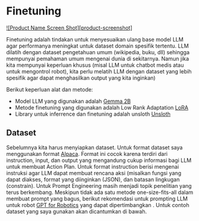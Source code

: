 <!-- ABOUT THE PROJECT -->
# Finetuning

[![Product Name Screen Shot][product-screenshot]](https://example.com)

Finetuning adalah tindakan untuk menyesuaikan ulang base model LLM agar performanya meningkat untuk dataset domain spesifik tertentu. LLM dilatih dengan dataset pengetahuan umum (wikipedia, buku, dll) sehingga mempunyai pemahaman umum mengenai dunia di sekitarnya. Namun jika kita mempunyai keperluan khusus (misal LLM untuk chatbot medis atau untuk mengontrol robot), kita perlu melatih LLM dengan dataset yang lebih spesifik agar dapat menghasilkan output yang kita inginkan)

Berikut keperluan alat dan metode:
* Model LLM yang digunakan adalah [Gemma 2B](https://huggingface.co/google/gemma-2b)
* Metode finetuning yang digunakan adalah Low Rank Adaptation [LoRA](https://arxiv.org/abs/2106.09685)
* Library untuk inferrence dan finetuning adalah unsloth [Unsloth](https://github.com/unslothai/unsloth)

## Dataset

Sebelumnya kita harus menyiapkan dataset. Untuk format dataset saya menggunakan format [Alpaca](https://github.com/gururise/AlpacaDataCleaned). Format ini cocok karena terdiri dari instruction, input, dan output yang mengandung cukup informasi bagi LLM untuk membuat Action Plan. Untuk format instruction berisi mengenai instruksi agar LLM dapat membuat rencana aksi (misalkan fungsi yang dapat diakses, format yang diinginkan (JSON), dan batasan lingkugan (constrain). Untuk Prompt Engineering masih menjadi topik penelitian yang terus berkembang. Meskipun tidak ada satu metode one-size-fits-all dalam membuat prompt yang bagus, berikut rekomendasi untuk prompting LLM untuk robot [GPT for Robotics](https://www.microsoft.com/en-us/research/uploads/prod/2023/02/ChatGPT___Robotics.pdf) yang dapat dipertimbangkan . Untuk contoh dataset yang saya gunakan akan dicantumkan di bawah.

